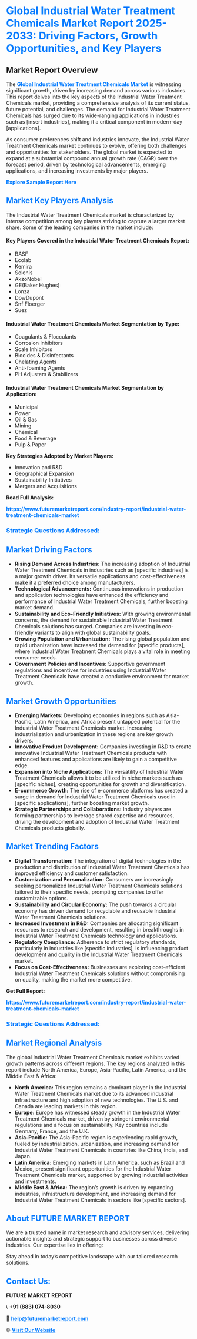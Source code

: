 <h1 style="color: #007BFF;">Global Industrial Water Treatment Chemicals Market Report 2025-2033: Driving Factors, Growth Opportunities, and Key Players</h1>

<section id="overview">
<h2>Market Report Overview</h2>
<p>The <a href="https://www.futuremarketreport.com/industry-report/industrial-water-treatment-chemicals-market" style="color: #007BFF; text-decoration: none;"><strong>Global Industrial Water Treatment Chemicals Market</strong></a> is witnessing significant growth, driven by increasing demand across various industries. This report delves into the key aspects of the Industrial Water Treatment Chemicals market, providing a comprehensive analysis of its current status, future potential, and challenges. The demand for Industrial Water Treatment Chemicals has surged due to its wide-ranging applications in industries such as [insert industries], making it a critical component in modern-day [applications].</p>
<p>As consumer preferences shift and industries innovate, the Industrial Water Treatment Chemicals market continues to evolve, offering both challenges and opportunities for stakeholders. The global market is expected to expand at a substantial compound annual growth rate (CAGR) over the forecast period, driven by technological advancements, emerging applications, and increasing investments by major players.</p>
</section>

<section id="overview">
<p><a href="https://www.futuremarketreport.com/request-sample/reportId=63331" style="color: #007BFF; text-decoration: none;"><strong>Explore Sample Report Here</strong></a></p>
</section>

<section id="key-players">
<h2 style="color: #007BFF;">Market Key Players Analysis</h2>
<p>The Industrial Water Treatment Chemicals market is characterized by intense competition among key players striving to capture a larger market share. Some of the leading companies in the market include:</p>
<h4>Key Players Covered in the Industrial Water Treatment Chemicals Report:</h4>
<ul><li>BASF</li><li>Ecolab</li><li>Kemira</li><li>Solenis</li><li>AkzoNobel</li><li>GE(Baker Hughes)</li><li>Lonza</li><li>DowDupont</li><li>Snf Floerger</li><li>Suez</li></ul>
<h4>Industrial Water Treatment Chemicals Market Segmentation by Type:</h4>
<ul><li>Coagulants &amp; Flocculants</li><li>Corrosion Inhibitors</li><li>Scale Inhibitors</li><li>Biocides &amp; Disinfectants</li><li>Chelating Agents</li><li>Anti-foaming Agents</li><li>PH Adjusters &amp; Stabilizers</li></ul>

<h4>Industrial Water Treatment Chemicals Market Segmentation by Application:</h4>
<ul><li>Municipal</li><li>Power</li><li>Oil &amp; Gas</li><li>Mining</li><li>Chemical</li><li>Food &amp; Beverage</li><li>Pulp &amp; Paper</li></ul>
<p><strong>Key Strategies Adopted by Market Players:</strong></p>
<ul>
<li>Innovation and R&D</li>
<li>Geographical Expansion</li>
<li>Sustainability Initiatives</li>
<li>Mergers and Acquisitions</li>
</ul>
</section>

<section>
<p><strong>Read Full Analysis: </strong></p><a href="https://www.futuremarketreport.com/industry-report/industrial-water-treatment-chemicals-market" style="color: #007BFF; text-decoration: none;"><strong>https://www.futuremarketreport.com/industry-report/industrial-water-treatment-chemicals-market</strong></a>
<h3 style="color: #007BFF;">Strategic Questions Addressed:</h3>
</section>

<section id="driving-factors">
<h2 style="color: #007BFF;">Market Driving Factors</h2>
<ul>
<li><strong>Rising Demand Across Industries:</strong> The increasing adoption of Industrial Water Treatment Chemicals in industries such as [specific industries] is a major growth driver. Its versatile applications and cost-effectiveness make it a preferred choice among manufacturers.</li>
<li><strong>Technological Advancements:</strong> Continuous innovations in production and application technologies have enhanced the efficiency and performance of Industrial Water Treatment Chemicals, further boosting market demand.</li>
<li><strong>Sustainability and Eco-Friendly Initiatives:</strong> With growing environmental concerns, the demand for sustainable Industrial Water Treatment Chemicals solutions has surged. Companies are investing in eco-friendly variants to align with global sustainability goals.</li>
<li><strong>Growing Population and Urbanization:</strong> The rising global population and rapid urbanization have increased the demand for [specific products], where Industrial Water Treatment Chemicals plays a vital role in meeting consumer needs.</li>
<li><strong>Government Policies and Incentives:</strong> Supportive government regulations and incentives for industries using Industrial Water Treatment Chemicals have created a conducive environment for market growth.</li>
</ul>
</section>

<section id="growth-opportunities">
<h2 style="color: #007BFF;">Market Growth Opportunities</h2>
<ul>
<li><strong>Emerging Markets:</strong> Developing economies in regions such as Asia-Pacific, Latin America, and Africa present untapped potential for the Industrial Water Treatment Chemicals market. Increasing industrialization and urbanization in these regions are key growth drivers.</li>
<li><strong>Innovative Product Development:</strong> Companies investing in R&D to create innovative Industrial Water Treatment Chemicals products with enhanced features and applications are likely to gain a competitive edge.</li>
<li><strong>Expansion into Niche Applications:</strong> The versatility of Industrial Water Treatment Chemicals allows it to be utilized in niche markets such as [specific niches], creating opportunities for growth and diversification.</li>
<li><strong>E-commerce Growth:</strong> The rise of e-commerce platforms has created a surge in demand for Industrial Water Treatment Chemicals used in [specific applications], further boosting market growth.</li>
<li><strong>Strategic Partnerships and Collaborations:</strong> Industry players are forming partnerships to leverage shared expertise and resources, driving the development and adoption of Industrial Water Treatment Chemicals products globally.</li>
</ul>
</section>

<section id="trending-factors">
<h2 style="color: #007BFF;">Market Trending Factors</h2>
<ul>
<li><strong>Digital Transformation:</strong> The integration of digital technologies in the production and distribution of Industrial Water Treatment Chemicals has improved efficiency and customer satisfaction.</li>
<li><strong>Customization and Personalization:</strong> Consumers are increasingly seeking personalized Industrial Water Treatment Chemicals solutions tailored to their specific needs, prompting companies to offer customizable options.</li>
<li><strong>Sustainability and Circular Economy:</strong> The push towards a circular economy has driven demand for recyclable and reusable Industrial Water Treatment Chemicals solutions.</li>
<li><strong>Increased Investment in R&D:</strong> Companies are allocating significant resources to research and development, resulting in breakthroughs in Industrial Water Treatment Chemicals technology and applications.</li>
<li><strong>Regulatory Compliance:</strong> Adherence to strict regulatory standards, particularly in industries like [specific industries], is influencing product development and quality in the Industrial Water Treatment Chemicals market.</li>
<li><strong>Focus on Cost-Effectiveness:</strong> Businesses are exploring cost-efficient Industrial Water Treatment Chemicals solutions without compromising on quality, making the market more competitive.</li>
</ul>
</section>

<section>
<p><strong>Get Full Report: </strong></p><a href="https://www.futuremarketreport.com/industry-report/industrial-water-treatment-chemicals-market" style="color: #007BFF; text-decoration: none;"><strong>https://www.futuremarketreport.com/industry-report/industrial-water-treatment-chemicals-market</strong></a>
<h3 style="color: #007BFF;">Strategic Questions Addressed:</h3>
</section>


<section id="regional-analysis">
<h2 style="color: #007BFF;">Market Regional Analysis</h2>
<p>The global Industrial Water Treatment Chemicals market exhibits varied growth patterns across different regions. The key regions analyzed in this report include North America, Europe, Asia-Pacific, Latin America, and the Middle East & Africa:</p>
<ul>
<li><strong>North America:</strong> This region remains a dominant player in the Industrial Water Treatment Chemicals market due to its advanced industrial infrastructure and high adoption of new technologies. The U.S. and Canada are leading markets in this region.</li>
<li><strong>Europe:</strong> Europe has witnessed steady growth in the Industrial Water Treatment Chemicals market, driven by stringent environmental regulations and a focus on sustainability. Key countries include Germany, France, and the U.K.</li>
<li><strong>Asia-Pacific:</strong> The Asia-Pacific region is experiencing rapid growth, fueled by industrialization, urbanization, and increasing demand for Industrial Water Treatment Chemicals in countries like China, India, and Japan.</li>
<li><strong>Latin America:</strong> Emerging markets in Latin America, such as Brazil and Mexico, present significant opportunities for the Industrial Water Treatment Chemicals market, supported by growing industrial activities and investments.</li>
<li><strong>Middle East & Africa:</strong> The region’s growth is driven by expanding industries, infrastructure development, and increasing demand for Industrial Water Treatment Chemicals in sectors like [specific sectors].</li>
</ul>
</section>

<footer>
<h2 style="color: #007BFF;">About FUTURE MARKET REPORT</h2>
<p>We are a trusted name in market research and advisory services, delivering actionable insights and strategic support to businesses across diverse industries. Our expertise lies in offering:</p>

<p>Stay ahead in today’s competitive landscape with our tailored research solutions.</p>

<h2 style="color: #007BFF;">Contact Us:</h2>
<p><strong>FUTURE MARKET REPORT</strong></p>
<p>📞 <strong>+91 (883) 074-8030</strong></p>
<p>📧 <strong><a href="mailto:help@futuremarketreport.com" style="color: #007BFF;">help@futuremarketreport.com</a></strong></p>
<p>🌐 <strong><a href="https://www.futuremarketreport.com/" style="color: #007BFF;">Visit Our Website</a></strong></p>
</footer>